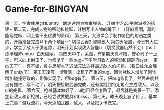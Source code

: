 # Game-for-BINGYAN
第一天，学会使用git和unity，确定选题为合金弹头。
开始学习2D平台游戏的搭建~
第二天，完成人物的移动和跳跃，计划写出人物的蹲下！
（好麻烦啊，真的能写完吗，网上查不出优质的资料）
第三天，大致学会了制作角色的射击之类的，开始准备完成以下两个项目--1.切换武器2.智能敌人
第四天凌晨，今天有大进步，学会了敌人子弹追踪，明天计划实现敌人智能ui（切换武器仍然不会）（ps：逐渐理解unity）白天继续。
第四天中午，芜湖，有星期天真不错，安心码了一上午，可以向上射击了，也修复了一些bug~下午学习敌人的移动和跟踪Player。
第四天下午，真不错，费心思解决了近战无法选择最近敌人的问题。（我已经完全理解了unity了）
第五天凌晨，很苦恼，出现了严重的bug，因为对敌人增加了刚体增加碰撞导致的，炸弹实现了，但bug有了。
第五天，把bug修复了，然后进度并没有推进，写不动了，明天把捡取武器完成，还有实践到特定地点生成敌人，以及ui的完善。
第六天，枪械基本做好了，ui也已经会套路了，最后就是完善一下，添加新敌人和新枪械，已经尝试做载具和boss。
第七天，昨天晚上忘了传了，基本上完善了游戏流程，今天添加武器，敌人，以及把关卡做完。